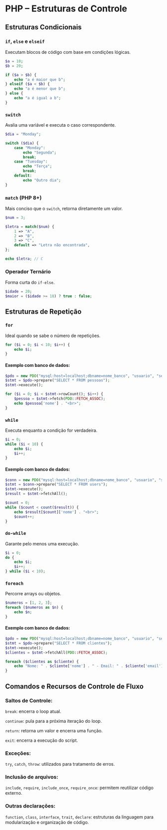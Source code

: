 # PHP – Estruturas de Controle

## Estruturas Condicionais

### `if`, `else` e `elseif`

Executam blocos de código com base em condições lógicas.

```php
$a = 10;
$b = 20;

if ($a > $b) {
    echo "a é maior que b";
} elseif ($a < $b) {
    echo "a é menor que b";
} else {
    echo "a é igual a b";
}
```

### `switch`

Avalia uma variável e executa o caso correspondente.

```php
$dia = "Monday";

switch ($dia) {
    case "Monday":
        echo "Segunda";
        break;
    case "Tuesday":
        echo "Terça";
        break;
    default:
        echo "Outro dia";
}
```

### `match` (PHP 8+)

Mais conciso que o `switch`, retorna diretamente um valor.

```php
$num = 3;

$letra = match($num) {
    1 => "A",
    2 => "B",
    3 => "C",
    default => "Letra não encontrada",
};

echo $letra; // C
```

### Operador Ternário

Forma curta do `if-else`.

```php
$idade = 20;
$maior = ($idade >= 18) ? true : false;
```

## Estruturas de Repetição

### `for`

Ideal quando se sabe o número de repetições.

```php
for ($i = 0; $i < 10; $i++) {
    echo $i;
}
```

#### Exemplo com banco de dados:

```php
$pdo = new PDO("mysql:host=localhost;dbname=nome_banco", "usuario", "senha");
$stmt = $pdo->prepare("SELECT * FROM pessoas");
$stmt->execute();

for ($i = 0; $i < $stmt->rowCount(); $i++) {
    $pessoa = $stmt->fetch(PDO::FETCH_ASSOC);
    echo $pessoa['nome'] . "<br>";
}
```

### `while`

Executa enquanto a condição for verdadeira.

```php
$i = 0;
while ($i < 10) {
    echo $i;
    $i++;
}
```
#### Exemplo com banco de dados:

```php
$conn = new PDO("mysql:host=localhost;dbname=nome_banco", "usuario", "senha");
$stmt = $conn->prepare("SELECT * FROM users");
$stmt->execute();
$result = $stmt->fetchAll();

$count = 0;
while ($count < count($result)) {
    echo $result[$count]['nome'] . "<br>";
    $count++;
}
```

### `do-while`

Garante pelo menos uma execução.

```php
$i = 0;
do {
    echo $i;
    $i++;
} while ($i < 10);
```

### `foreach`

Percorre arrays ou objetos.

```php
$numeros = [1, 2, 3];
foreach ($numeros as $n) {
    echo $n;
}
```

#### Exemplo com banco de dados:

```php
$pdo = new PDO("mysql:host=localhost;dbname=nome_banco", "usuario", "senha");
$stmt = $pdo->prepare("SELECT * FROM clientes");
$stmt->execute();
$clientes = $stmt->fetchAll(PDO::FETCH_ASSOC);

foreach ($clientes as $cliente) {
    echo "Nome: " . $cliente['nome'] . " - Email: " . $cliente['email'] . "<br>";
}
```

## Comandos e Recursos de Controle de Fluxo

### Saltos de Controle:
`break`: encerra o loop atual.

`continue`: pula para a próxima iteração do loop.

`return`: retorna um valor e encerra uma função.

`exit`: encerra a execução do script.

### Exceções:
`try`, `catch`, `throw`: utilizados para tratamento de erros.

### Inclusão de arquivos:
`include`, `require`, `include_once`, `require_once`: permitem reutilizar código externo.

### Outras declarações:
`function`, `class`, `interface`, `trait`, `declare`: estruturas da linguagem para modularização e organização de código.





